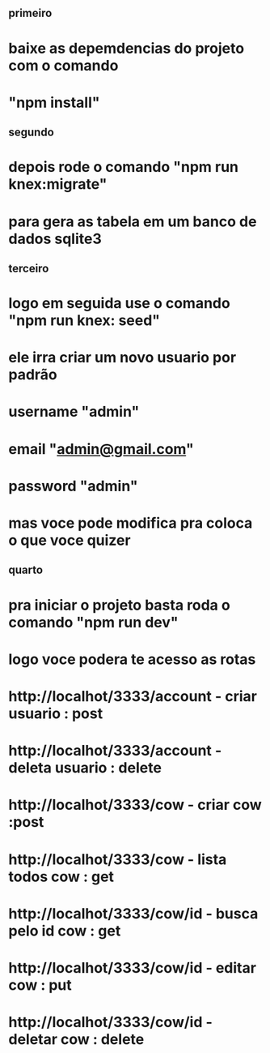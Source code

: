 ## primeiro
# baixe as depemdencias do projeto com o comando
# "npm install"

## segundo
# depois rode o comando "npm run knex:migrate"
# para gera as tabela em um banco de dados sqlite3

## terceiro
# logo em seguida use o comando "npm run knex: seed"
# ele irra criar um novo usuario por padrão
# username "admin"
# email "admin@gmail.com"
# password "admin"
# mas voce pode modifica pra coloca o que voce quizer

## quarto
# pra iniciar o projeto basta roda o comando "npm run dev"

# logo voce podera te acesso as rotas
# http://localhot/3333/account - criar usuario : post
# http://localhot/3333/account - deleta usuario : delete

# http://localhot/3333/cow - criar cow :post
# http://localhot/3333/cow - lista todos cow : get
# http://localhot/3333/cow/id - busca pelo id cow : get
# http://localhot/3333/cow/id - editar cow : put
# http://localhot/3333/cow/id - deletar cow : delete
